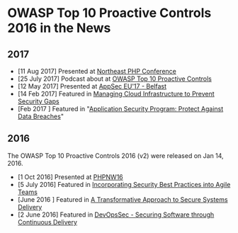 # OWASP Top 10 Proactive Controls 2016 in the News

## 2017

- \[11 Aug 2017\] Presented at [Northeast PHP Conference](https://northeastphp2017.sched.com/event/B6uo/owasp-top-10-proactive-controls-2016)
- \[25 July 2017\] Podcast about at [OWASP Top 10 Proactive Controls](https://www.appsecpodcast.org/2017/07/25/the-owasp-top-10-proactive-controls/)
- \[12 May 2017\] Presented at [AppSec EU'17 -    Belfast](https://appseceurope2017.sched.com/event/A652/the-path-of-secure-software)
- \[14 Feb 2017\] Featured in [Managing Cloud Infrastructure to Prevent Security    Gaps](http://wwpi.com/2017/02/14/managing-cloud-infrastructure-to-prevent-security-gaps/)
- \[Feb 2017 \] Featured in "[Application Security Program: Protect    Against Data Breaches](http://assets.unisys.com/Documents/Global/POVPapers/POV_170062_ApplicationSecurityProgramProtectAgainstDataBreaches.pdf)"

## 2016

The OWASP Top 10 Proactive Controls 2016 (v2) were released on Jan 14, 2016.

- \[1 Oct 2016\] Presented at [PHPNW16](http://conference.phpnw.org.uk/phpnw16/speakers/katy-anton/)
- \[5 July 2016\] Featured in [Incorporating Security Best Practices     into Agile   Teams](https://www.thoughtworks.com/insights/blog/incorporating-security-best-practices-agile-teams)
- \[June 2016 \] Featured in [A Transformative Approach to Secure    Systems    Delivery](http://www.booz-allen.co.in/content/dam/boozallen/documents/Viewpoints/2016/06/transformative-approach-to-secure-systems-delivery.pdf)
- \[2 June 2016\] Featured in [DevOpsSec - Securing Software through    Continuous    Delivery](http://www.oreilly.com/webops-perf/free/devopssec.csp)
